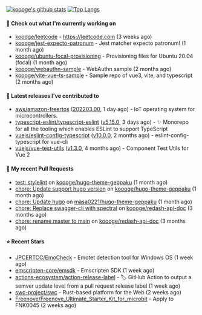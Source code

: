 [![koooge's github stats](https://github-readme-stats.vercel.app/api?username=koooge&count_private=true&show_icons=true)](https://github.com/anuraghazra/github-readme-stats)
[![Top Langs](https://github-readme-stats.vercel.app/api/top-langs/?username=koooge&langs_count=5)](https://github.com/anuraghazra/github-readme-stats)

#### 👷 Check out what I'm currently working on

- [koooge/leetcode](https://github.com/koooge/leetcode) - https://leetcode.com (3 weeks ago)
- [koooge/jest-expecto-patronum](https://github.com/koooge/jest-expecto-patronum) - Jest matcher expecto patronum! (1 month ago)
- [koooge/ubuntu-focal-provisioning](https://github.com/koooge/ubuntu-focal-provisioning) - Provisioning files for Ubuntu 20.04 (focal) (1 month ago)
- [koooge/webauthn-sample](https://github.com/koooge/webauthn-sample) - WebAuthn sample (2 months ago)
- [koooge/vite-vue-ts-sample](https://github.com/koooge/vite-vue-ts-sample) - Sample repo of vue3, vite, and typescript (2 months ago)

#### 🔭 Latest releases I've contributed to

- [aws/amazon-freertos](https://github.com/aws/amazon-freertos) ([202203.00](https://github.com/aws/amazon-freertos/releases/tag/202203.00), 1 day ago) - IoT operating system for microcontrollers.
- [typescript-eslint/typescript-eslint](https://github.com/typescript-eslint/typescript-eslint) ([v5.15.0](https://github.com/typescript-eslint/typescript-eslint/releases/tag/v5.15.0), 3 days ago) - :sparkles: Monorepo for all the tooling which enables ESLint to support TypeScript
- [vuejs/eslint-config-typescript](https://github.com/vuejs/eslint-config-typescript) ([v10.0.0](https://github.com/vuejs/eslint-config-typescript/releases/tag/v10.0.0), 2 months ago) - eslint-config-typescript for vue-cli
- [vuejs/vue-test-utils](https://github.com/vuejs/vue-test-utils) ([v1.3.0](https://github.com/vuejs/vue-test-utils/releases/tag/v1.3.0), 4 months ago) - Component Test Utils for Vue 2

#### 🔨 My recent Pull Requests

- [test: stylelint](https://github.com/koooge/hugo-theme-geppaku/pull/5) on [koooge/hugo-theme-geppaku](https://github.com/koooge/hugo-theme-geppaku) (1 month ago)
- [chore: Update support hugo version](https://github.com/koooge/hugo-theme-geppaku/pull/4) on [koooge/hugo-theme-geppaku](https://github.com/koooge/hugo-theme-geppaku) (1 month ago)
- [chore: Update hugo](https://github.com/masa0221/hugo-theme-geppaku/pull/16) on [masa0221/hugo-theme-geppaku](https://github.com/masa0221/hugo-theme-geppaku) (1 month ago)
- [chore: Replace swagger-cli with spectral](https://github.com/koooge/redash-api-doc/pull/11) on [koooge/redash-api-doc](https://github.com/koooge/redash-api-doc) (3 months ago)
- [chore: rename master to main](https://github.com/koooge/redash-api-doc/pull/10) on [koooge/redash-api-doc](https://github.com/koooge/redash-api-doc) (3 months ago)

#### ⭐ Recent Stars

- [JPCERTCC/EmoCheck](https://github.com/JPCERTCC/EmoCheck) - Emotet detection tool for Windows OS (1 week ago)
- [emscripten-core/emsdk](https://github.com/emscripten-core/emsdk) - Emscripten SDK (1 week ago)
- [actions-ecosystem/action-release-label](https://github.com/actions-ecosystem/action-release-label) - 🏷️ GitHub Action to output a semver update level from a pull request release label (1 week ago)
- [swc-project/swc](https://github.com/swc-project/swc) - Rust-based platform for the Web (2 weeks ago)
- [Freenove/Freenove_Ultimate_Starter_Kit_for_microbit](https://github.com/Freenove/Freenove_Ultimate_Starter_Kit_for_microbit) - Apply to FNK0045 (2 weeks ago)
